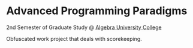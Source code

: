 # Advanced Programming Paradigms
2nd Semester of Graduate Study @ [Algebra University College](https://www.algebra.hr/visoko-uciliste/en/)

Obfuscated work project that deals with scorekeeping.
